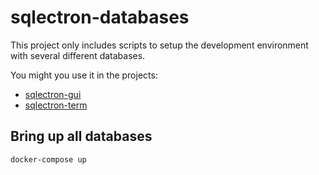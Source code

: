 # sqlectron-databases

This project only includes scripts to setup the development environment with several different databases.

You might you use it in the projects:

- [sqlectron-gui](https://github.com/sqlectron/sqlectron-gui)
- [sqlectron-term](https://github.com/sqlectron/sqlectron-term)

## Bring up all databases

```bash
docker-compose up
```
